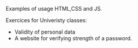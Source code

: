 Examples of usage HTML,CSS and JS.

Exercices for Univeristy classes:

- Validity of personal data
- A website for verifying strength of a password.






